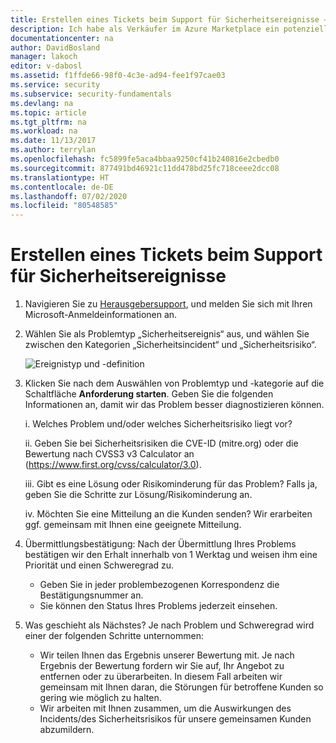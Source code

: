 ```yaml
---
title: Erstellen eines Tickets beim Support für Sicherheitsereignisse – Azure | Microsoft-Dokumentation
description: Ich habe als Verkäufer im Azure Marketplace ein potenzielles Sicherheitsereignis identifiziert und möchte wissen, wie ich ein entsprechendes Ticket erstelle.
documentationcenter: na
author: DavidBosland
manager: lakoch
editor: v-dabosl
ms.assetid: f1ffde66-98f0-4c3e-ad94-fee1f97cae03
ms.service: security
ms.subservice: security-fundamentals
ms.devlang: na
ms.topic: article
ms.tgt_pltfrm: na
ms.workload: na
ms.date: 11/13/2017
ms.author: terrylan
ms.openlocfilehash: fc5899fe5aca4bbaa9250cf41b240816e2cbedb0
ms.sourcegitcommit: 877491bd46921c11dd478bd25fc718ceee2dcc08
ms.translationtype: HT
ms.contentlocale: de-DE
ms.lasthandoff: 07/02/2020
ms.locfileid: "80548585"
---
```

# <a name="how-to-log-a-security-event-support-ticket"></a>Erstellen eines Tickets beim Support für Sicherheitsereignisse

1. Navigieren Sie zu [Herausgebersupport](https://support.microsoft.com/en-us/getsupport?wf=0&tenant=ClassicCommercial&oaspworkflow=start_1.0.0.0&locale=en-us&supportregion=en-us&pesid=16230&ccsid=636450758943226673), und melden Sie sich mit Ihren Microsoft-Anmeldeinformationen an.
2. Wählen Sie als Problemtyp „Sicherheitsereignis“ aus, und wählen Sie zwischen den Kategorien „Sicherheitsincident“ und „Sicherheitsrisiko“.

    ![Ereignistyp und -definition](./media/event-support-ticket/chart.png)

3. Klicken Sie nach dem Auswählen von Problemtyp und -kategorie auf die Schaltfläche **Anforderung starten**. Geben Sie die folgenden Informationen an, damit wir das Problem besser diagnostizieren können.

    i. Welches Problem und/oder welches Sicherheitsrisiko liegt vor?

    ii. Geben Sie bei Sicherheitsrisiken die CVE-ID (mitre.org) oder die Bewertung nach CVSS3 v3 Calculator an (https://www.first.org/cvss/calculator/3.0).

    iii. Gibt es eine Lösung oder Risikominderung für das Problem? Falls ja, geben Sie die Schritte zur Lösung/Risikominderung an.

    iv. Möchten Sie eine Mitteilung an die Kunden senden? Wir erarbeiten ggf. gemeinsam mit Ihnen eine geeignete Mitteilung.

4. Übermittlungsbestätigung: Nach der Übermittlung Ihres Problems bestätigen wir den Erhalt innerhalb von 1 Werktag und weisen ihm eine Priorität und einen Schweregrad zu.

    - Geben Sie in jeder problembezogenen Korrespondenz die Bestätigungsnummer an.
    - Sie können den Status Ihres Problems jederzeit einsehen.

5. Was geschieht als Nächstes? Je nach Problem und Schweregrad wird einer der folgenden Schritte unternommen:

    - Wir teilen Ihnen das Ergebnis unserer Bewertung mit. Je nach Ergebnis der Bewertung fordern wir Sie auf, Ihr Angebot zu entfernen oder zu überarbeiten. In diesem Fall arbeiten wir gemeinsam mit Ihnen daran, die Störungen für betroffene Kunden so gering wie möglich zu halten.
    - Wir arbeiten mit Ihnen zusammen, um die Auswirkungen des Incidents/des Sicherheitsrisikos für unsere gemeinsamen Kunden abzumildern.

